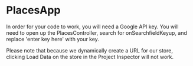 PlacesApp
=========

In order for your code to work, you will need a Google API key. You will need to open up the PlacesController, search for onSearchfieldKeyup, and replace 'enter key here' with your key.

Please note that because we dynamically create a URL for our store, clicking Load Data on the store in the Project Inspector will not work.
